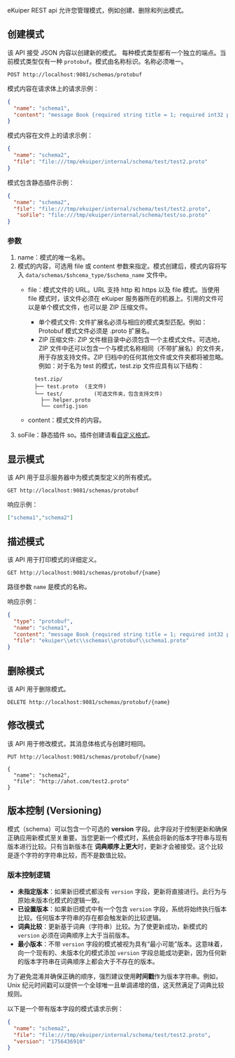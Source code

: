 eKuiper REST api 允许您管理模式，例如创建、删除和列出模式。

## 创建模式

该 API 接受 JSON 内容以创建新的模式。 每种模式类型都有一个独立的端点。当前模式类型仅有一种 `protobuf`。模式由名称标识。名称必须唯一。

```shell
POST http://localhost:9081/schemas/protobuf
```

模式内容在请求体上的请求示例：

```json
{
  "name": "schema1",
  "content": "message Book {required string title = 1; required int32 price = 2;}"
}
```

模式内容在文件上的请求示例：

```json
{
  "name": "schema2",
  "file": "file:///tmp/ekuiper/internal/schema/test/test2.proto"
}
```

模式包含静态插件示例：

```json
{
  "name": "schema2",
  "file": "file:///tmp/ekuiper/internal/schema/test/test2.proto",
   "soFile": "file:///tmp/ekuiper/internal/schema/test/so.proto"
}
```

### 参数

1. name：模式的唯一名称。
2. 模式的内容，可选用 file 或 content 参数来指定。模式创建后，模式内容将写入 `data/schemas/$shcema_type/$schema_name` 文件中。
   - file：模式文件的 URL。URL 支持 http 和 https 以及 file 模式。当使用 file 模式时，该文件必须在 eKuiper
     服务器所在的机器上。引用的文件可以是单个模式文件，也可以是 ZIP 压缩文件。
      - 单个模式文件: 文件扩展名必须与相应的模式类型匹配。例如：Protobuf 模式文件必须是 .proto 扩展名。
      - ZIP 压缩文件: ZIP 文件根目录中必须包含一个主模式文件。可选地，ZIP 文件中还可以包含一个与模式名称相同（不带扩展名）的文件夹，用于存放支持文件。ZIP
        归档中的任何其他文件或文件夹都将被忽略。例如：对于名为 test 的模式，test.zip 文件应具有以下结构：

       ```text
         test.zip/
         ├── test.proto  (主文件)
         └── test/          (可选文件夹，包含支持文件)
           ├── helper.proto
           └── config.json
       ```

   - content：模式文件的内容。
3. soFile：静态插件 so。插件创建请看[自定义格式](../../guide/serialization/serialization.md#格式扩展)。

## 显示模式

该 API 用于显示服务器中为模式类型定义的所有模式。

```shell
GET http://localhost:9081/schemas/protobuf
```

响应示例：

```json
["schema1","schema2"]
```

## 描述模式

该 API 用于打印模式的详细定义。

```shell
GET http://localhost:9081/schemas/protobuf/{name}
```

路径参数 `name` 是模式的名称。

响应示例：

```json
{
  "type": "protobuf",
  "name": "schema1",
  "content": "message Book {required string title = 1; required int32 price = 2;}",
  "file": "ekuiper\\etc\\schemas\\protobuf\\schema1.proto"
}
```

## 删除模式

该 API 用于删除模式。

```shell
DELETE http://localhost:9081/schemas/protobuf/{name}
```

## 修改模式

该 API 用于修改模式，其消息体格式与创建时相同。

```shell
PUT http://localhost:9081/schemas/protobuf/{name}

{
  "name": "schema2",
  "file": "http://ahot.com/test2.proto"
}
```

## 版本控制 (Versioning)

模式（schema）可以包含一个可选的 **version** 字段。此字段对于控制更新和确保正确应用新模式至关重要。当您更新一个模式时，系统会将新的版本字符串与现有版本进行比较。只有当新版本在
**词典顺序上更大**时，更新才会被接受。这个比较是逐个字符的字符串比较，而不是数值比较。

### 版本控制逻辑

- **未指定版本**：如果新旧模式都没有 `version` 字段，更新将直接进行。此行为与原始未版本化模式的逻辑一致。
- **已设置版本**：如果新旧模式中有一个包含 `version` 字段，系统将始终执行版本比较。任何版本字符串的存在都会触发新的比较逻辑。
- **词典比较**：更新基于词典（字符串）比较。为了使更新成功，新模式的 `version` 必须在词典顺序上大于当前版本。
- **最小版本**：不带 `version` 字段的模式被视为具有“最小可能”版本。这意味着，向一个现有的、未版本化的模式添加 `version`
  字段总能成功更新，因为任何新的版本字符串在词典顺序上都会大于不存在的版本。

为了避免混淆并确保正确的顺序，强烈建议使用**时间戳**作为版本字符串。例如，Unix 纪元时间戳可以提供一个全球唯一且单调递增的值，这天然满足了词典比较规则。

以下是一个带有版本字段的模式请求示例：

```json
{
  "name": "schema2",
  "file": "file:///tmp/ekuiper/internal/schema/test/test2.proto",
  "version": "1756436910"
}
```
